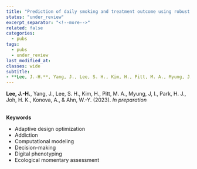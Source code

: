 ```yaml
---
title: "Prediction of daily smoking and treatment outcome using robust and quick computation markers in real-world clinical setting"
status: "under_review"
excerpt_separator: "<!--more-->"
related: false
categories:
  - pubs
tags:
  - pubs
  - under_review
last_modified_at: 
classes: wide
subtitle: 
- **Lee, J.-H.**, Yang, J., Lee, S. H., Kim, H., Pitt, M. A., Myung, J, I., Park, H. J., Joh, H. K., Konova, A., & Ahn, W.-Y. (2023). *In preparation*
---
```

**Lee, J.-H.**, Yang, J., Lee, S. H., Kim, H., Pitt, M. A., Myung, J, I., Park, H. J., Joh, H. K., Konova, A., & Ahn, W.-Y. (2023). *In preparation*   
<br/>
     

**Keywords**  

- Adaptive design optimization
- Addiction
- Computational modeling
- Decision-making
- Digital phenotyping  
- Ecological momentary assessment
